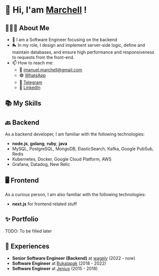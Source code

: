 # 👋 Hi, I'am [**Marchell**](https://marchell.xyz) !

## 🧑🏽‍💻 About Me

- 🩻 I am a Software Engineer focusing on the backend 
- 🛼 In my role, I design and implement server-side logic, define and maintain databases, and ensure high performance and responsiveness to requests from the front-end.
- 📫 How to reach me:
  - 📧 [imanuel.marchell@gmail.com](mailto:imanuel.marchell@gmail.com)
  - 🟢 [WhatsApp](https://wa.me/6285781147378)
  - 🔵 [Telegram](https://t.me/marchellll)
  - 🔗 [LinkedIn](https://www.linkedin.com/in/marchellll/)

## 📚 My Skills

## 🔙 Backend

As a backend developer, I am familiar with the following technologies:

- **node.js**, **golang**, **ruby**, **java**
- MySQL, PostgreSQL, MongoDB, ElasticSearch, Kafka,  Google PubSub, Redis
- Kubernetes, Docker, Google Cloud Platform, AWS
- Grafana, Datadog, New Relic

## 🖥 Frontend

As a curious person, I am also familiar with the following technologies:

- **next.js** for frontend related stuff

## ✨ Portfolio

TODO: To be filled later


## 🔭 Experiences

- **Senior Software Engineer (Backend)** at [wagely](https://www.wagely.app/) (2022 - now)
- **Software Engineer** at [Bukalapak](https://www.bukalapak.com) (2018 - 2022)
- **Software Engineer** at [Jenius](https://www.jenius.com) (2015 - 2018)
